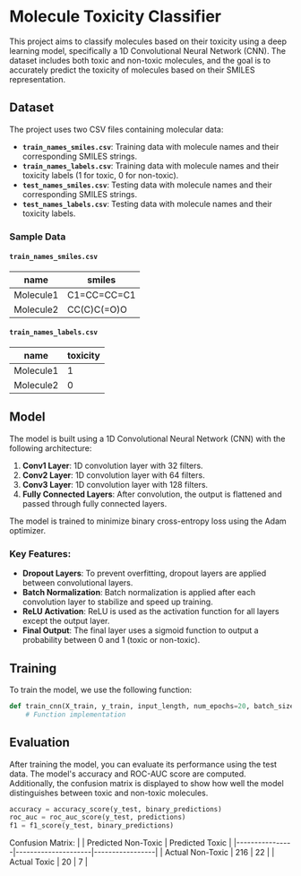 # Molecule Toxicity Classifier

This project aims to classify molecules based on their toxicity using a deep learning model, specifically a 1D Convolutional Neural Network (CNN). The dataset includes both toxic and non-toxic molecules, and the goal is to accurately predict the toxicity of molecules based on their SMILES representation.

## Dataset

The project uses two CSV files containing molecular data:

- **`train_names_smiles.csv`**: Training data with molecule names and their corresponding SMILES strings.
- **`train_names_labels.csv`**: Training data with molecule names and their toxicity labels (1 for toxic, 0 for non-toxic).
- **`test_names_smiles.csv`**: Testing data with molecule names and their corresponding SMILES strings.
- **`test_names_labels.csv`**: Testing data with molecule names and their toxicity labels.

### Sample Data

#### `train_names_smiles.csv`
| name       | smiles         |
|------------|----------------|
| Molecule1  | C1=CC=CC=C1    |
| Molecule2  | CC(C)C(=O)O    |

#### `train_names_labels.csv`
| name       | toxicity |
|------------|----------|
| Molecule1  | 1        |
| Molecule2  | 0        |

## Model

The model is built using a 1D Convolutional Neural Network (CNN) with the following architecture:

1. **Conv1 Layer**: 1D convolution layer with 32 filters.
2. **Conv2 Layer**: 1D convolution layer with 64 filters.
3. **Conv3 Layer**: 1D convolution layer with 128 filters.
4. **Fully Connected Layers**: After convolution, the output is flattened and passed through fully connected layers.

The model is trained to minimize binary cross-entropy loss using the Adam optimizer.

### Key Features:

- **Dropout Layers**: To prevent overfitting, dropout layers are applied between convolutional layers.
- **Batch Normalization**: Batch normalization is applied after each convolution layer to stabilize and speed up training.
- **ReLU Activation**: ReLU is used as the activation function for all layers except the output layer.
- **Final Output**: The final layer uses a sigmoid function to output a probability between 0 and 1 (toxic or non-toxic).

## Training

To train the model, we use the following function:

```python
def train_cnn(X_train, y_train, input_length, num_epochs=20, batch_size=32, learning_rate=0.001, dropout_rate=0.3):
    # Function implementation
```

## Evaluation
After training the model, you can evaluate its performance using the test data. The model's accuracy and ROC-AUC score are computed. Additionally, the confusion matrix is displayed to show how well the model distinguishes between toxic and non-toxic molecules.

```python
accuracy = accuracy_score(y_test, binary_predictions)
roc_auc = roc_auc_score(y_test, predictions)
f1 = f1_score(y_test, binary_predictions)
```

Confusion Matrix:
|                | Predicted Non-Toxic | Predicted Toxic |
|----------------|---------------------|-----------------|
| Actual Non-Toxic |         216         |        22       |
| Actual Toxic     |         20          |         7       |


